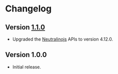 # Changelog

## Version [1.1.0](https://github.com/cedx/neutralinojs.hx/compare/v1.0.0...v1.1.0)
- Upgraded the [Neutralinojs](https://neutralino.js.org) APIs to version 4.12.0.

## Version 1.0.0
- Initial release.
